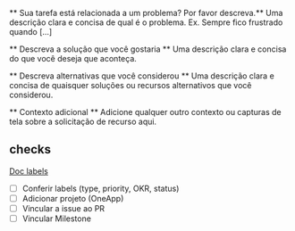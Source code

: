 
** Sua tarefa está relacionada a um problema? Por favor descreva.**
Uma descrição clara e concisa de qual é o problema. Ex. Sempre fico frustrado quando [...]

** Descreva a solução que você gostaria **
Uma descrição clara e concisa do que você deseja que aconteça.

** Descreva alternativas que você considerou **
Uma descrição clara e concisa de quaisquer soluções ou recursos alternativos que você considerou.

** Contexto adicional **
Adicione qualquer outro contexto ou capturas de tela sobre a solicitação de recurso aqui.


## checks

  [Doc labels](https://github.com/SuaMusica/OneApp/wiki/Labels)

- [ ] Conferir labels (type, priority, OKR, status)
- [ ] Adicionar projeto (OneApp)
- [ ] Vincular a issue ao PR
- [ ] Vincular Milestone
